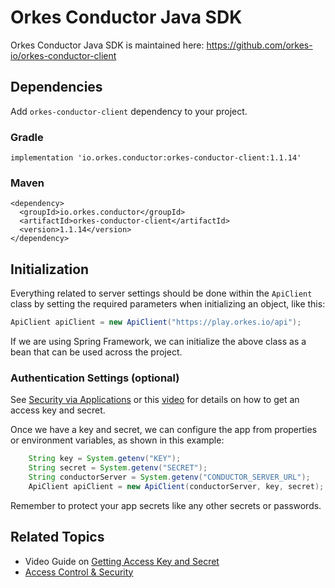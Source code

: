 
# Orkes Conductor Java SDK

Orkes Conductor Java SDK is maintained here: https://github.com/orkes-io/orkes-conductor-client

## Dependencies

Add `orkes-conductor-client` dependency to your project.

### Gradle
```
implementation 'io.orkes.conductor:orkes-conductor-client:1.1.14'
```
### Maven
```
<dependency>
  <groupId>io.orkes.conductor</groupId>
  <artifactId>orkes-conductor-client</artifactId>
  <version>1.1.14</version>
</dependency>
```

## Initialization

Everything related to server settings should be done within the `ApiClient` class by setting the required parameters when initializing an object, like this:

```java
ApiClient apiClient = new ApiClient("https://play.orkes.io/api");
```

If we are using Spring Framework, we can initialize the above class as a bean that can be used across the project.

### Authentication Settings (optional)

See [Security via Applications](/content/access-control-and-security/applications#generating-access-keys) or this [video](/content/how-to-videos/access-key-and-secret) for details on how to get an access key and secret.

Once we have a key and secret, we can configure the app from properties or environment variables, as shown in this example:

```java
    String key = System.getenv("KEY");
    String secret = System.getenv("SECRET");
    String conductorServer = System.getenv("CONDUCTOR_SERVER_URL");
    ApiClient apiClient = new ApiClient(conductorServer, key, secret);
```

Remember to protect your app secrets like any other secrets or passwords.

## Related Topics

- Video Guide on [Getting Access Key and Secret](/content/how-to-videos/access-key-and-secret)
- [Access Control & Security](/content/category/access-control-and-security)

